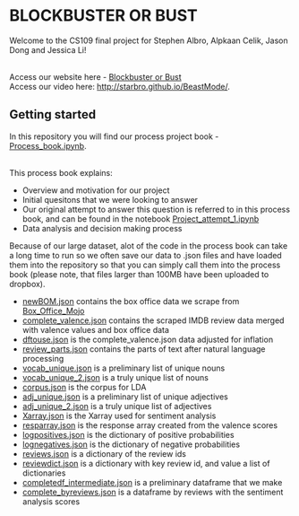 # BLOCKBUSTER OR BUST

Welcome to the CS109 final project for Stephen Albro, Alpkaan Celik, Jason Dong and Jessica Li! <br><br>

Access our website here - [Blockbuster or Bust](http://starbro.github.io/BeastMode/) <br>
Access our video here: http://starbro.github.io/BeastMode/.

## Getting started

In this repository you will find our process project book - [Process_book.ipynb](./Process_book.ipynb). <br><br>

This process book explains:
* Overview and motivation for our project
* Initial quesitons that we were looking to answer
* Our original attempt to answer this question is referred to in this process book, and can be found in the notebook [Project_attempt_1.ipynb](./Project_attempt_1.ipynb)
* Data analysis and decision making process

Because of our large dataset, alot of the code in the process book can take a long time to run so we often save our data to .json files and have loaded them into the repository so that you can simply call them into the process book (please note, that files larger than 100MB have been uploaded to dropbox). 
* [newBOM.json](./newBOM.json) contains the box office data we scrape from [Box_Office_Mojo](http://www.boxofficemojo.com)
* [complete_valence.json](https://www.dropbox.com/s/xxiojklc9coakkx/complete_valence.json?dl=0) contains the scraped IMDB review data merged with valence values and box office data
* [dftouse.json](https://www.dropbox.com/s/ieu8sbn1c4eo2bv/dftouse.json?dl=0) is the complete_valence.json data adjusted for inflation
* [review_parts.json](https://www.dropbox.com/s/1hnm9wbyhuiur1z/review_parts.json?dl=0) contains the parts of text after natural language processing
* [vocab_unique.json](./vocab_unique.json) is a preliminary list of unique nouns
* [vocab_unique_2.json](./vocab_unique_2.json) is a truly unique list of nouns
* [corpus.json](https://www.dropbox.com/s/3z3bpbujcq60ate/corpus.json?dl=0) is the corpus for LDA
* [adj_unique.json](./adj_unique.json) is a preliminary list of unique adjectives
* [adj_unique_2.json](./adj_unique_2.json) is a truly unique list of adjectives
* [Xarray.json](./Xarray.json) is the Xarray used for sentiment analysis
* [resparray.json](./resparray.json) is the response array created from the valence scores
* [logpositives.json](./logpositives.json) is the dictionary of positive probabilities
* [lognegatives.json](./lognegatives.json) is the dictionary of negative probabilities
* [reviews.json](./reviews.json) is a dictionary of the review ids
* [reviewdict.json](./reviewdict.json) is a dictionary with key review id, and value a list of dictionaries
* [completedf_intermediate.json](./completedf_intermediate.json) is a preliminary dataframe that we make
* [complete_byreviews.json](https://www.dropbox.com/s/1j8dj02ifsbpumv/complete_byreviews.json?dl=0) is a dataframe by reviews with the sentiment analysis scores

